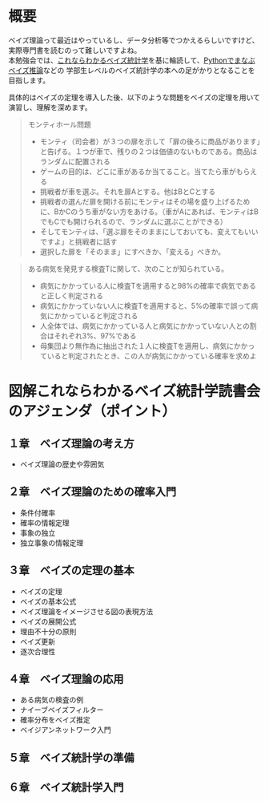 # 概要
ベイズ理論って最近はやっているし、データ分析等でつかえるらしいですけど、実際専門書を読むのって難しいですよね。  
本勉強会では、[これならわかるベイズ統計学](https://www.amazon.co.jp/%E5%8F%B2%E4%B8%8A%E6%9C%80%E5%BC%B7%E5%9B%B3%E8%A7%A3-%E3%81%93%E3%82%8C%E3%81%AA%E3%82%89%E3%82%8F%E3%81%8B%E3%82%8B%EF%BC%81%E3%83%99%E3%82%A4%E3%82%BA%E7%B5%B1%E8%A8%88%E5%AD%A6-%E6%B6%8C%E4%BA%95-%E8%89%AF%E5%B9%B8/dp/4816351817)を基に輪読して、[Pythonでまなぶベイズ推論](http://www.morikita.co.jp/books/book/3155)などの
学部生レベルのベイズ統計学の本への足がかりとなることを目指します。  

具体的はベイズの定理を導入した後、以下のような問題をベイズの定理を用いて演習し、理解を深めます。

>モンティホール問題  
>- モンティ（司会者）が３つの扉を示して「扉の後ろに商品があります」と告げる。１つが車で、残りの２つは価値のないものである。商品はランダムに配置される
>- ゲームの目的は、どこに車があるか当てること。当てたら車がもらえる
>- 挑戦者が車を選ぶ。それを扉Aとする。他はBとCとする
>- 挑戦者の選んだ扉を開ける前にモンティはその場を盛り上げるために、BかCのうち車がない方をあける。（車がAにあれば、モンティはBでもCでも開けられるので、ランダムに選ぶことができる）
>- そしてモンティは、「選ぶ扉をそのままにしておいても、変えてもいいですよ」と挑戦者に話す
>- 選択した扉を「そのまま」にすべきか、「変える」べきか。



>ある病気を発見する検査Tに関して、次のことが知られている。
>- 病気にかかっている人に検査Tを適用すると98%の確率で病気であると正しく判定される
>- 病気にかかっていない人に検査Tを適用すると、5%の確率で誤って病気にかかっていると判定される
>- 人全体では、病気にかかっている人と病気にかかっていない人との割合はそれぞれ3%、97%である
>- 母集団より無作為に抽出された１人に検査Tを適用し、病気にかかっていると判定されたとき、この人が病気にかかっている確率を求めよ


# 図解これならわかるベイズ統計学読書会のアジェンダ（ポイント）
## １章　ベイズ理論の考え方
- ベイズ理論の歴史や雰囲気

## ２章　ベイズ理論のための確率入門
- 条件付確率
- 確率の情報定理
- 事象の独立
- 独立事象の情報定理

## ３章　ベイズの定理の基本
- ベイズの定理
- ベイズの基本公式
- ベイズ理論をイメージさせる図の表現方法
- ベイズの展開公式
- 理由不十分の原則
- ベイズ更新
- 逐次合理性

## ４章　ベイズ理論の応用
- ある病気の検査の例
- ナイーブベイズフィルター
- 確率分布をベイズ推定
- ベイジアンネットワーク入門


## ５章　ベイズ統計学の準備


## ６章　ベイズ統計学入門
